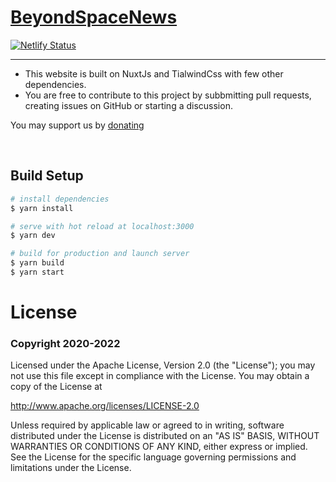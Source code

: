# [BeyondSpaceNews](https://beyondspacenews.com)

[![Netlify Status](https://api.netlify.com/api/v1/badges/5c2ba9d0-d9df-407d-8f1e-92144138ea27/deploy-status)](https://app.netlify.com/sites/beyondspacenews/deploys)  
<hr>

* This website is built on NuxtJs and TialwindCss with few other dependencies. 
* You are free to contribute to this project by subbmitting pull requests, creating issues on GitHub or starting a discussion.

You may support us by [donating](https://www.buymeacoffee.com/sirius) 

<br>

## Build Setup
```bash
# install dependencies
$ yarn install

# serve with hot reload at localhost:3000
$ yarn dev

# build for production and launch server
$ yarn build
$ yarn start
```

# License

### Copyright 2020-2022 

Licensed under the Apache License, Version 2.0 (the "License");
you may not use this file except in compliance with the License.
You may obtain a copy of the License at

http://www.apache.org/licenses/LICENSE-2.0

Unless required by applicable law or agreed to in writing, software
distributed under the License is distributed on an "AS IS" BASIS,
WITHOUT WARRANTIES OR CONDITIONS OF ANY KIND, either express or implied.
See the License for the specific language governing permissions and
limitations under the License.


